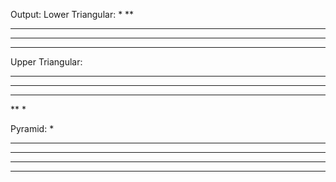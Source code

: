 Output:
Lower Triangular:
*
**
***
****
*****

Upper Triangular:
*****
 ****
  ***
   **
    *

Pyramid:
    *
   ***
  *****
 *******
*********
